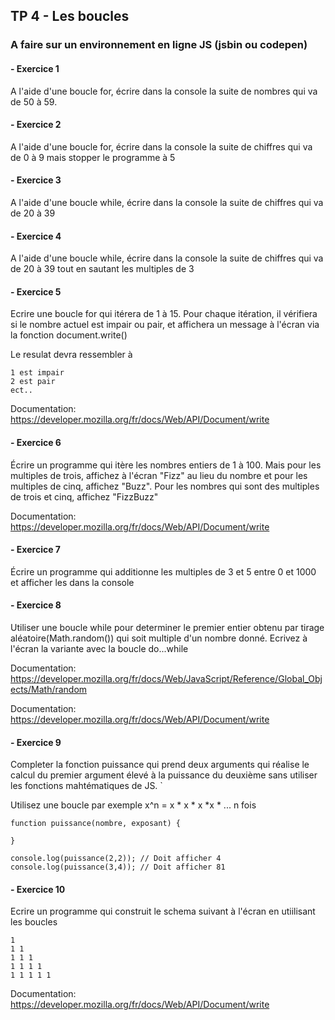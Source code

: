 ## TP 4 -  Les boucles

### A faire sur un environnement en ligne JS (jsbin ou codepen)

#### -  Exercice 1

A l'aide d'une boucle for, écrire dans la console la suite de nombres qui va de 50 à 59.


#### -  Exercice 2

A l'aide d'une boucle for, écrire dans la console la suite de chiffres qui va de 0 à 9 mais stopper le programme à 5


#### -  Exercice 3

A l'aide d'une boucle while, écrire dans la console la suite de chiffres qui va de 20 à 39


#### -  Exercice 4

A l'aide d'une boucle while, écrire dans la console la suite de chiffres qui va de 20 à 39 tout en sautant les multiples de 3


#### -  Exercice 5

Ecrire une boucle for qui itérera de 1 à 15. Pour chaque itération, il vérifiera si le nombre actuel est impair ou pair, et affichera un message à l'écran via la fonction document.write()

Le resulat devra ressembler à
```
1 est impair
2 est pair
ect..
```

Documentation: https://developer.mozilla.org/fr/docs/Web/API/Document/write

#### -  Exercice 6

Écrire un programme qui itère les nombres entiers de 1 à 100. Mais pour les multiples de trois, affichez à l'écran "Fizz" au lieu du nombre et pour les multiples de cinq, affichez "Buzz". Pour les nombres qui sont des multiples de trois et cinq, affichez "FizzBuzz"

Documentation: https://developer.mozilla.org/fr/docs/Web/API/Document/write

#### -  Exercice 7

Écrire un programme qui additionne les multiples de 3 et 5 entre 0 et 1000 et afficher les dans la console


#### -  Exercice 8

Utiliser une boucle while pour determiner le premier entier obtenu par tirage aléatoire(Math.random()) qui soit multiple d'un nombre donné. Ecrivez à l'écran la variante avec la boucle do...while

Documentation: https://developer.mozilla.org/fr/docs/Web/JavaScript/Reference/Global_Objects/Math/random

Documentation: https://developer.mozilla.org/fr/docs/Web/API/Document/write

#### -  Exercice 9

Completer la fonction puissance qui prend deux arguments qui réalise le calcul du premier argument élevé à la puissance du deuxième sans utiliser les fonctions mahtématiques de JS. `

Utilisez une boucle par exemple x^n = x * x * x *x * ... n fois

```
function puissance(nombre, exposant) {
  
}

console.log(puissance(2,2)); // Doit afficher 4
console.log(puissance(3,4)); // Doit afficher 81
```

#### - Exercice 10

Ecrire un programme qui construit le schema suivant à l'écran en utiilisant les boucles

```
1  
1 1  
1 1 1  
1 1 1 1  
1 1 1 1 1
``` 

Documentation: https://developer.mozilla.org/fr/docs/Web/API/Document/write